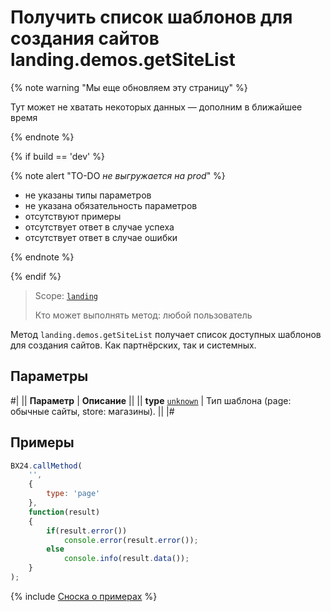 # Получить список шаблонов для создания сайтов landing.demos.getSiteList

{% note warning "Мы еще обновляем эту страницу" %}

Тут может не хватать некоторых данных — дополним в ближайшее время

{% endnote %}

{% if build == 'dev' %}

{% note alert "TO-DO _не выгружается на prod_" %}

- не указаны типы параметров
- не указана обязательность параметров
- отсутствуют примеры
- отсутствует ответ в случае успеха
- отсутствует ответ в случае ошибки

{% endnote %}

{% endif %}

> Scope: [`landing`](../../scopes/permissions.md)
>
> Кто может выполнять метод: любой пользователь

Метод `landing.demos.getSiteList` получает список доступных шаблонов для создания сайтов. Как партнёрских, так и системных.

## Параметры

#|
|| **Параметр** | **Описание** ||
|| **type**
[`unknown`](../../data-types.md) | Тип шаблона (page: обычные сайты, store: магазины). ||
|#

## Примеры

```js
BX24.callMethod(
    '',
    {
        type: 'page'
    },
    function(result)
    {
        if(result.error())
            console.error(result.error());
        else
            console.info(result.data());
    }
);
```
{% include [Сноска о примерах](../../../_includes/examples.md) %}